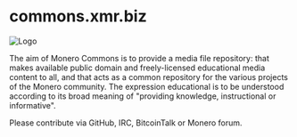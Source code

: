# commons.xmr.biz
![Logo](http://commons.xmr.biz/Pictures/Logos_and_Buttons/logo.jpg)

The aim of Monero Commons is to provide a media file repository: that makes available public domain and freely-licensed educational media content to all, and that acts as a common repository for the various projects of the Monero community.
The expression educational is to be understood according to its broad meaning of "providing knowledge, instructional or informative".

Please contribute via GitHub, IRC, BitcoinTalk or Monero forum.
